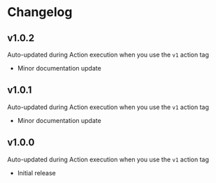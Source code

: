 # Changelog

## v1.0.2

Auto-updated during Action execution when you use the `v1` action tag

- Minor documentation update

## v1.0.1

Auto-updated during Action execution when you use the `v1` action tag

- Minor documentation update

## v1.0.0

Auto-updated during Action execution when you use the `v1` action tag

- Initial release
